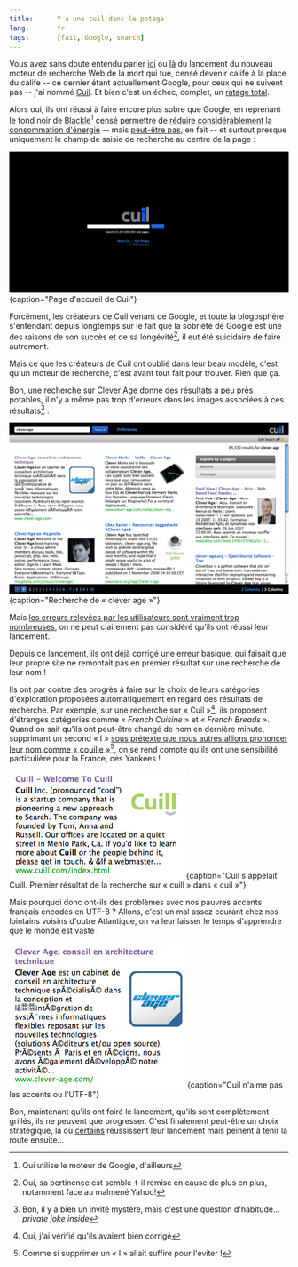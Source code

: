 ```yaml
---
title:      Y a une cuil dans le potage
lang:       fr
tags:       [fail, Google, search]
---
```


Vous avez sans doute entendu parler [ici](http://fr.techcrunch.com/2008/07/28/lancement-officiel-de-cuil-avec-120-milliards-de-pages-indexees-google-a-t-il-de-quoi-trembler/) ou [là](http://www.accessoweb.com/Cuil-le-moteur-de-recherche-qui-veut-concurrencer-Google_a3817.html) du lancement du nouveau moteur de recherche Web de la mort qui tue, censé devenir calife à la place du calife -- ce dernier étant actuellement Google, pour ceux qui ne suivent pas -- j'ai nommé [Cuil](http://www.cuil.com/). Et bien c'est un échec, complet, un [ratage total](http://fr.techcrunch.com/2008/07/30/cuil-pas-encore-sicool-que-cela-ou-comment-rater-son-lancement/).


Alors oui, ils ont réussi à faire encore plus sobre que Google, en reprenant le fond noir de [Blackle](http://www.blackle.com/)[^1] censé permettre de [réduire considérablement la consommation d'énergie](http://www.blackle.com/about/) -- mais [peut-être pas](http://googleblog.blogspot.com/2007/08/is-black-new-green.html), en fait -- et surtout presque uniquement le champ de saisie de recherche au centre de la page :

![](Cuil_-_accueil.png){caption="Page d'accueil de Cuil"}


Forcément, les créateurs de Cuil venant de Google, et toute la blogosphère s'entendant depuis longtemps sur le fait que la sobriété de Google est une des raisons de son succès et de sa longévité[^2], il eut été suicidaire de faire autrement.

Mais ce que les créateurs de Cuil ont oublié dans leur beau modèle, c'est qu'un moteur de recherche, c'est avant tout fait pour trouver. Rien que ça.

Bon, une recherche sur Clever Age donne des résultats à peu près potables, il n'y a même pas trop d'erreurs dans les images associées à ces résultats[^3] :

![](Cuil_-_recherche_clever_age.png){caption="Recherche de « clever age »"}


Mais [les erreurs relevées par les utilisateurs sont vraiment trop nombreuses](http://www.twine.com/item/11c7xndns-5l/cuil-not-the-apple-of-search), on ne peut clairement pas considéré qu'ils ont réussi leur lancement.

Depuis ce lancement, ils ont déjà corrigé une erreur basique, qui faisait que leur propre site ne remontait pas en premier résultat sur une recherche de leur nom !

Ils ont par contre des progrès à faire sur le choix de leurs catégories d'exploration proposées automatiquement en regard des résultats de recherche. Par exemple, sur une recherche sur « Cuil »[^4], ils proposent d'étranges catégories comme « *French Cuisine* » et « *French Breads* ». Quand on sait qu'ils ont peut-être changé de nom en dernière minute, supprimant un second « l » [sous prétexte que nous autres allions prononcer leur nom comme « couille »](http://www.appscout.com/2008/07/cuil_and_the_rumor_of_the_fren_1.php)[^5], on se rend compte qu'ils ont une sensibilité particulière pour la France, ces Yankees !

![](Cuil_-_Cuill.png){caption="Cuil s'appelait Cuill. Premier résultat de la recherche sur « cuill » dans « cuil »"}


Mais pourquoi donc ont-ils des problèmes avec nos pauvres accents français encodés en UTF-8 ? Allons, c'est un mal assez courant chez nos lointains voisins d'outre Atlantique, on va leur laisser le temps d'apprendre que le monde est vaste :

![](Cuil_-_utf8.png){caption="Cuil n'aime pas les accents ou l'UTF-8"}


Bon, maintenant qu'ils ont foiré le lancement, qu'ils sont complètement grillés, ils ne peuvent que progresser. C'est finalement peut-être un choix stratégique, là où [certains](http://twitter.com/) réussissent leur lancement mais peinent à tenir la route ensuite…


[^1]: Qui utilise le moteur de Google, d'ailleurs

[^2]: Oui, sa pertinence est semble-t-il remise en cause de plus en plus, notamment face au malmené Yahoo!

[^3]: Bon, il y a bien un invité mystère, mais c'est une question d'habitude… *private joke inside*

[^4]: Oui, j'ai vérifié qu'ils avaient bien corrigé

[^5]: Comme si supprimer un « l » allait suffire pour l'éviter !
